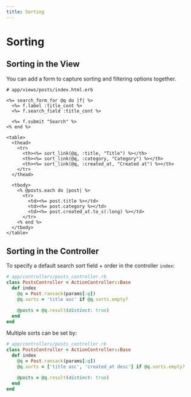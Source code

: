 ```yaml
---
title: Sorting
---
```



# Sorting

## Sorting in the View

You can add a form to capture sorting and filtering options together.

```erb
# app/views/posts/index.html.erb

<%= search_form_for @q do |f| %>
  <%= f.label :title_cont %>
  <%= f.search_field :title_cont %>

  <%= f.submit "Search" %>
<% end %>

<table>
  <thead>
    <tr>
      <th><%= sort_link(@q, :title, "Title") %></th>
      <th><%= sort_link(@q, :category, "Category") %></th>
      <th><%= sort_link(@q, :created_at, "Created at") %></th>
    </tr>
  </thead>

  <tbody>
    <% @posts.each do |post| %>
      <tr>
        <td><%= post.title %></td>
        <td><%= post.category %></td>
        <td><%= post.created_at.to_s(:long) %></td>
      </tr>
    <% end %>
  </tbody>
</table>
```

## Sorting in the Controller

To specify a default search sort field + order in the controller `index`:

```ruby
# app/controllers/posts_controller.rb
class PostsController < ActionController::Base
  def index
    @q = Post.ransack(params[:q])
    @q.sorts = 'title asc' if @q.sorts.empty?

    @posts = @q.result(distinct: true)
  end
end
```

Multiple sorts can be set by:

```ruby
# app/controllers/posts_controller.rb
class PostsController < ActionController::Base
  def index
    @q = Post.ransack(params[:q])
    @q.sorts = ['title asc', 'created_at desc'] if @q.sorts.empty?

    @posts = @q.result(distinct: true)
  end
end
```
